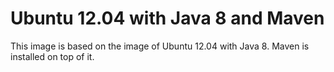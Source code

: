 Ubuntu 12.04 with Java 8 and Maven
==================================

This image is based on the image of Ubuntu 12.04 with Java 8. Maven is installed on top of it.